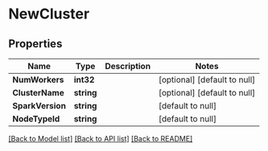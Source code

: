 # NewCluster

## Properties
Name | Type | Description | Notes
------------ | ------------- | ------------- | -------------
**NumWorkers** | **int32** |  | [optional] [default to null]
**ClusterName** | **string** |  | [optional] [default to null]
**SparkVersion** | **string** |  | [default to null]
**NodeTypeId** | **string** |  | [default to null]

[[Back to Model list]](../README.md#documentation-for-models) [[Back to API list]](../README.md#documentation-for-api-endpoints) [[Back to README]](../README.md)


